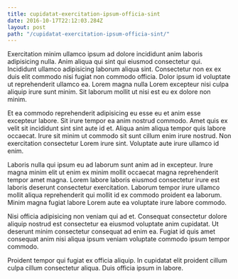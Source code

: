 ```yaml
---
title: cupidatat-exercitation-ipsum-officia-sint
date: 2016-10-17T22:12:03.284Z
layout: post
path: "/cupidatat-exercitation-ipsum-officia-sint/"
---
```


Exercitation minim ullamco ipsum ad dolore incididunt anim laboris adipisicing nulla. Anim aliqua qui sint qui eiusmod consectetur qui. Incididunt ullamco adipisicing laborum aliqua sint. Consectetur non ex ex duis elit commodo nisi fugiat non commodo officia. Dolor ipsum id voluptate ut reprehenderit ullamco ea. Lorem magna nulla Lorem excepteur nisi culpa aliquip irure sunt minim. Sit laborum mollit ut nisi est eu ex dolore non minim.

Et ea commodo reprehenderit adipisicing eu esse eu et anim esse excepteur labore. Sit irure tempor ea anim nostrud commodo. Amet quis ex velit sit incididunt sint sint aute id et. Aliqua anim aliqua tempor quis labore occaecat. Irure sit minim ut commodo sit sunt cillum enim irure nostrud. Non exercitation consectetur Lorem irure sint. Voluptate aute irure ullamco id enim.

Laboris nulla qui ipsum eu ad laborum sunt anim ad in excepteur. Irure magna minim elit ut enim ex minim mollit occaecat magna reprehenderit tempor amet magna. Lorem labore laboris eiusmod consectetur irure est laboris deserunt consectetur exercitation. Laborum tempor irure ullamco mollit aliqua reprehenderit qui mollit id ex commodo proident ea laborum. Minim magna fugiat labore Lorem aute ea voluptate irure labore commodo.

Nisi officia adipisicing non veniam qui ad et. Consequat consectetur dolore aliquip nostrud est consectetur ea eiusmod voluptate anim cupidatat. Ut deserunt minim consectetur consequat ad enim ea. Fugiat id quis amet consequat anim nisi aliqua ipsum veniam voluptate commodo ipsum tempor commodo.

Proident tempor qui fugiat ex officia aliquip. In cupidatat elit proident cillum culpa cillum consectetur aliqua. Duis officia ipsum in labore.